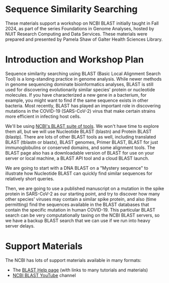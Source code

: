 # Sequence Similarity Searching
These materials support a workshop on NCBI BLAST initially taught in Fall 2024, as part of the series Foundations in Genome Analyses, hosted by NUIT Research Computing and Data Services. These materials were prepared and presented by Pamela Shaw of Galter Health Sciences Library.

# Introduction and Workshop Plan
Sequence similarity searching using BLAST (Basic Local Alignment Search Tool) is a long-standing practice in genome analysis. While newer methods in genome sequencing dominate bioinformatics analyses, BLAST is still used for discovering evolutionarily similar species' protein or nucleotide molecules. If you have characterized a new gene in a bacterium, for example, you might want to find if the same sequence exists in other bacteria. Most recently, BLAST has played an important role in discovering mutations in the COVID-19 (SARS-CoV-2) virus that make certain strains more efficient in infecting host cells.  

We'll be using [NCBI's BLAST suite of tools](https://blast.ncbi.nlm.nih.gov/Blast.cgi). We won't have time to explore them all, but we will use Nucleotide BLAST (blastn) and Protein BLAST (blastp). There are lots of other BLAST tools as well, including translated BLAST (tblastn or blastx), BLAST genomes, Primer BLAST, BLAST for just immunoglobulins or conserved domains, and some alignment tools. The BLAST page also has a downloadable version of BLAST for use on your server or local machine, a BLAST API tool and a cloud BLAST launch.

We are going to start with a DNA BLAST on a "Mystery sequence" to illustrate how Nucleotide BLAST can quickly find similar sequences for relatively short queries.  

Then, we are going to use a published manuscript on a mutation in the spike protein in SARS-CoV-2 as our starting point, and try to discover how many other species' viruses may contain a similar spike protein, and also (time permitting) find the sequences available in the BLAST databases that contain the specific mutation in human COVID-19. This particular BLAST search can be very computationally taxing on the NCBI BLAST servers, so we have a backup BLAST search that we can use if we run into heavy server delays.
 

# Support Materials  
The NCBI has lots of support materials available in many formats:  
* The [BLAST Help page](https://blast.ncbi.nlm.nih.gov/doc/blast-help/) (with links to many tutorials and materials)
* [NCBI BLAST YouTube](https://www.youtube.com/playlist?list=PL7dF9e2qSW0azL2xOKAtxDW7QI8UU4XZ6) channel
